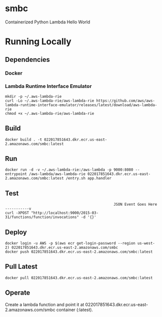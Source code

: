 # smbc

Containerized Python Lambda Hello World

# Running Locally

## Dependencies

### Docker

### Lambda Runtime Interface Emulator

    mkdir -p ~/.aws-lambda-rie
    curl -Lo ~/.aws-lambda-rie/aws-lambda-rie https://github.com/aws/aws-lambda-runtime-interface-emulator/releases/latest/download/aws-lambda-rie
    chmod +x ~/.aws-lambda-rie/aws-lambda-rie


## Build
    docker build . -t 022017851643.dkr.ecr.us-east-2.amazonaws.com/smbc:latest

## Run
    docker run -d -v ~/.aws-lambda-rie:/aws-lambda -p 9000:8080 --entrypoint /aws-lambda/aws-lambda-rie 022017851643.dkr.ecr.us-east-2.amazonaws.com/smbc:latest /entry.sh app.handler

## Test 
                                                      JSON Event Goes Here -----------v
    curl -XPOST "http://localhost:9000/2015-03-31/functions/function/invocations" -d '{}'

## Deploy

    docker login -u AWS -p $(aws ecr get-login-password --region us-west-2) 022017851643.dkr.ecr.us-east-2.amazonaws.com/smbc
    docker push 022017851643.dkr.ecr.us-east-2.amazonaws.com/smbc:latest

## Pull Latest

    docker pull 022017851643.dkr.ecr.us-east-2.amazonaws.com/smbc:latest

## Operate

Create a lambda function and point it at 022017851643.dkr.ecr.us-east-2.amazonaws.com/smbc container (:latest).